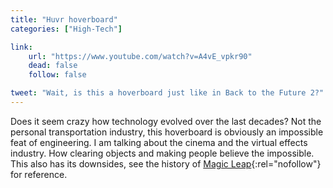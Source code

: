 ```yaml
---
title: "Huvr hoverboard"
categories: ["High-Tech"]

link:
    url: "https://www.youtube.com/watch?v=A4vE_vpkr90"
    dead: false
    follow: false

tweet: "Wait, is this a hoverboard just like in Back to the Future 2?"
---
```


Does it seem crazy how technology evolved over the last decades? Not the personal transportation industry, this 
hoverboard is obviously an impossible feat of engineering. I am talking about the cinema and the virtual effects 
industry. How clearing objects and making people believe the impossible. This also has its downsides, see the history of [Magic Leap](https://www.magicleap.com/){:rel="nofollow"} 
for reference.